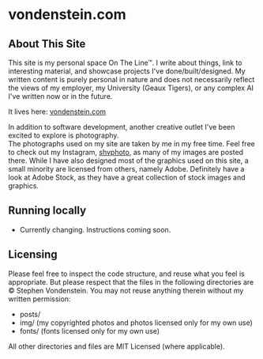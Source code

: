 vondenstein.com
==================

## About This Site

This site is my personal space On The Line™. I write about things, link to interesting material, and 
showcase projects I've done/built/designed. My written content is purely personal in nature and does not
necessarily reflect the views of my employer, my University (Geaux Tigers), or any complex AI I've written
now or in the future.

It lives here: [vondenstein.com](http://vondenstein.com)

In addition to software development, another creative outlet I've been excited to explore is photography.   
The photographs used on my site are taken by me in my free time. Feel free to check out my Instagram, 
[shvphoto](http://instagram.com/shvphoto), as many of my images are posted there. While I have also
designed most of the graphics used on this site, a small minority are licensed from others, namely Adobe. 
Definitely have a look at Adobe Stock, as they have a great collection of stock images and graphics.

## Running locally

- Currently changing. Instructions coming soon.

## Licensing

Please feel free to inspect the code structure, and reuse what you feel is appropriate. But please 
respect that the files in the following directories are © Stephen Vondenstein. You may not reuse
anything therein without my written permission:
- posts/
- img/ (my copyrighted photos and photos licensed only for my own use)
- fonts/ (fonts licensed only for my own use)

All other directories and files are MIT Licensed (where applicable).
